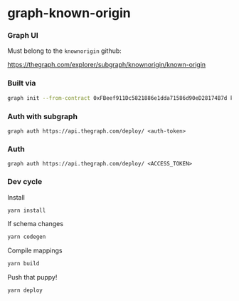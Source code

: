# graph-known-origin


### Graph UI

Must belong to the `knownorigin` github:

https://thegraph.com/explorer/subgraph/knownorigin/known-origin

### Built via

```bash
graph init --from-contract 0xFBeef911Dc5821886e1dda71586d90eD28174B7d knownorigin/known-origin graph-known-origin
```

### Auth with subgraph

`graph auth https://api.thegraph.com/deploy/ <auth-token>`

### Auth

```graph auth https://api.thegraph.com/deploy/ <ACCESS_TOKEN>```

### Dev cycle

Install
```bash
yarn install
```

If schema changes
```bash
yarn codegen
```

Compile mappings
```bash
yarn build
```

Push that puppy!
```bash
yarn deploy
```

